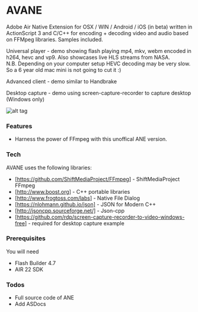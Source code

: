 # AVANE

Adobe Air Native Extension for OSX / WIN / Android / iOS (in beta) written in ActionScript 3 and C/C++ for encoding + decoding video and audio based on FFMpeg libraries.
Samples included.

Universal player - demo showing flash playing mp4, mkv, webm encoded in h264, hevc and vp9. Also showcases live HLS streams from NASA.  
N.B. Depending on your computer setup HEVC decoding may be very slow. So a 6 year old mac mini is not going to cut it :)

Advanced client - demo similar to Handbrake 

Desktop capture - demo using screen-capture-recorder to capture desktop (Windows only)


![alt tag](https://raw.githubusercontent.com/tuarua/AVANE/master/screenshots/screen-shot-1.png)


### Features
 - Harness the power of FFmpeg with this unoffical ANE version.

### Tech

AVANE uses the following libraries:

* [https://github.com/ShiftMediaProject/FFmpeg] - ShiftMediaProject FFmpeg
* [http://www.boost.org] - C++ portable libraries
* [http://www.frogtoss.com/labs] - Native File Dialog
* [https://nlohmann.github.io/json] - JSON for Modern C++
* [http://jsoncpp.sourceforge.net/] - Json-cpp
* [https://github.com/rdp/screen-capture-recorder-to-video-windows-free] - required for desktop capture example


### Prerequisites

You will need
 
 - Flash Builder 4.7
 - AIR 22 SDK

### Todos
 - Full source code of ANE
 - Add ASDocs
